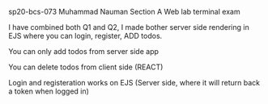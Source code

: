 sp20-bcs-073
Muhammad Nauman
Section A
Web lab terminal exam

I have combined both Q1 and Q2, I made bother server side rendering in EJS where you can login, register, ADD todos.

You can only add todos from server side app

You can delete todos from client side (REACT)

Login and registeration works on EJS (Server side, where it will return back a token when logged in)